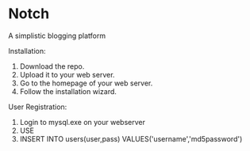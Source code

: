 Notch
=====

A simplistic blogging platform

Installation:
1. Download the repo.
2. Upload it to your web server.
3. Go to the homepage of your web server.
4. Follow the installation wizard.

User Registration:
1. Login to mysql.exe on your webserver
2. USE <database>
3. INSERT INTO users(user,pass) VALUES('username','md5password')
